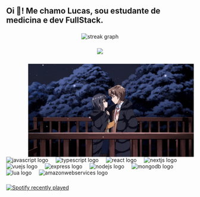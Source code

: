 <h2 align="left">Oi 👋! Me chamo Lucas, sou estudante de medicina e dev FullStack.</h2>

###

<div align="center">
  <img src="https://streak-stats.demolab.com?user=Lucas-Machado15&locale=pt-br&mode=daily&theme=tokyonight&hide_border=true&border_radius=5" height="150" alt="streak graph"  />
</div>

###

<div align="center">
  <img src="https://visitor-badge.laobi.icu/badge?page_id=Lucas-Machado15.Lucas-Machado15&"  />
</div>

###

<img align="right" height="250" src="https://raw.githubusercontent.com/Lucas-Machado15/Lucas-Machado15/main/gif.gif"  />

###

<div align="left">
  <img src="https://skillicons.dev/icons?i=js" height="30" alt="javascript logo"  />
  <img width="12" />
  <img src="https://skillicons.dev/icons?i=ts" height="30" alt="typescript logo"  />
  <img width="12" />
  <img src="https://skillicons.dev/icons?i=react" height="30" alt="react logo"  />
  <img width="12" />
  <img src="https://skillicons.dev/icons?i=nextjs" height="30" alt="nextjs logo"  />
  <img width="12" />
  <img src="https://skillicons.dev/icons?i=vue" height="30" alt="vuejs logo"  />
  <img width="12" />
  <img src="https://skillicons.dev/icons?i=express" height="30" alt="express logo"  />
  <img width="12" />
  <img src="https://skillicons.dev/icons?i=nodejs" height="30" alt="nodejs logo"  />
  <img width="12" />
  <img src="https://skillicons.dev/icons?i=mongodb" height="30" alt="mongodb logo"  />
  <img width="12" />
  <img src="https://skillicons.dev/icons?i=lua" height="30" alt="lua logo"  />
  <img width="12" />
  <img src="https://skillicons.dev/icons?i=aws" height="30" alt="amazonwebservices logo"  />
</div>

###

<div align="left">
  <a href="https://open.spotify.com/user/22pysqycsx3rvnoyygwsle5lq">
    <img src="https://spotify-recently-played-readme.vercel.app/api?user=22pysqycsx3rvnoyygwsle5lq&count=5" alt="Spotify recently played"  />
  </a>
</div>

###
